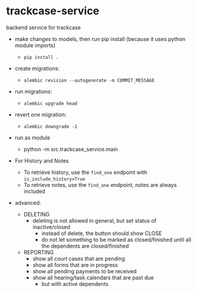 # trackcase-service
backend service for trackcase

* make changes to models, then run pip install (because it uses python module imports)
  * `pip install .`
* create migrations:
  * `alembic revision --autogenerate -m COMMIT_MESSAGE`
* run migrations:
  * `alembic upgrade head`
* revert one migration:
  * `alembic downgrade -1`
* run as module
  * python -m src.trackcase_service.main
* For History and Notes
  * To retrieve history, use the `find_one` endpoint with `is_include_history=True`
  * To retrieve notes, use the `find_one` endpoint, notes are always included

* advanced:
  * DELETING
    * deleting is not allowed in general, but set status of inactive/closed
      * instead of delete, the button should show CLOSE
      * do not let something to be marked as closed/finished until all the dependents are closed/finished
  * REPORTING
    * show all court cases that are pending
    * show all forms that are in progress
    * show all pending payments to be received
    * show all hearing/task calendars that are past due
      * but with active dependents
